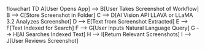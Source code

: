 flowchart TD
    A[User Opens App] --> B[User Takes Screenshot of Workflow]
    B --> C[Store Screenshot in Folder]
    C --> D[AI Vision API LLAVA or LLaMA 3.2 Analyzes Screenshot]
    D --> E[Text from Screenshot Extracted]
    E --> F[Text Indexed for Search]
    F --> G[User Inputs Natural Language Query]
    G --> H[AI Searches Indexed Text]
    H --> I[Return Relevant Screenshots]
    I --> J[User Reviews Screenshot]
